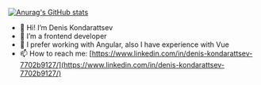 [![Anurag's GitHub stats](https://github-readme-stats.vercel.app/api?username=deniskond)](https://github.com/anuraghazra/github-readme-stats)
- 👋 Hi! I’m Denis Kondarattsev
- 👀 I’m a frontend developer
- 🌱 I prefer working with Angular, also I have experience with Vue
- 📫 How to reach me: [https://www.linkedin.com/in/denis-kondarattsev-7702b9127/](https://www.linkedin.com/in/denis-kondarattsev-7702b9127/)
